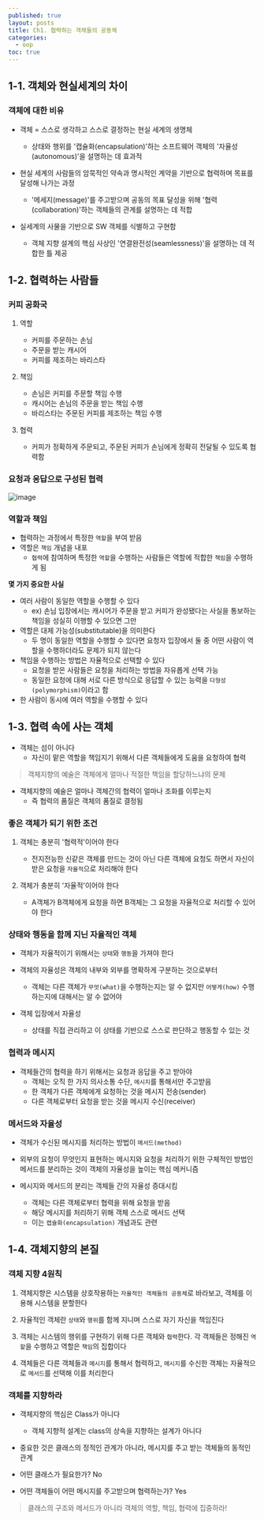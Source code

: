 ```yaml
---
published: true
layout: posts
title: Ch1. 협력하는 객체들의 공동체
categories: 
  - oop
toc: true
---
```


## 1-1. 객체와 현실세계의 차이

### 객체에 대한 비유

- 객체 = 스스로 생각하고 스스로 결정하는 현실 세계의 생명체
    - 상태와 행위를 '캡슐화(encapsulation)'하는 소프트웨어 객체의 '자율성(autonomous)'을 설명하는 데 효과적

- 현실 세계의 사람들의 암묵적인 약속과 명시적인 계약을 기반으로 협력하며 목표를 달성해 나가는 과정
    - '메세지(message)'를 주고받으며 공동의 목표 달성을 위해 '협력(collaboration)'하는 객체들의 관계를 설명하는 데 적합

- 실세계의 사물을 기반으로 SW 객체를 식별하고 구현함
    - 객체 지향 설계의 핵심 사상인 '연결완전성(seamlessness)'을 설명하는 데 적합한 틀 제공


## 1-2. 협력하는 사람들

### 커피 공화국

1. 역할
    - 커피를 주문하는 손님
    - 주문을 받는 캐시어
    - 커피를 제조하는 바리스타

2. 책임
    - 손님은 커피를 주문할 책임 수행
    - 캐시어는 손님의 주문을 받는 책임 수행
    - 바리스타는 주문된 커피를 제조하는 책임 수행

3. 협력
    - 커피가 정확하게 주문되고, 주문된 커피가 손님에게 정확히 전달될 수 있도록 협력함

### 요청과 응답으로 구성된 협력

![image](https://media.geeksforgeeks.org/wp-content/uploads/20200509213119/A-way-of-viewing-world-with-OOPs-concept.png)

### 역할과 책임

- 협력하는 과정에서 특정한 `역할`을 부여 받음
- 역할은 `책임` 개념을 내포
    - `협력`에 참여하며 특정한 `역할`을 수행하는 사람들은 역할에 적합한 `책임`을 수행하게 됨


**몇 가지 중요한 사실**

- 여러 사람이 동일한 역할을 수행할 수 있다
    - ex) 손님 입장에서는 캐시어가 주문을 받고 커피가 완성됐다는 사실을 통보하는 책임을 성실히 이행할 수 있으면 그만
- 역할은 대체 가능성(substitutable)을 의미한다
    - 두 명이 동일한 역할을 수행할 수 있다면 요청자 입장에서 둘 중 어떤 사람이 역할을 수행하더라도 문제가 되지 않는다
- 책임을 수행하는 방법은 자율적으로 선택할 수 있다
    - 요청을 받은 사람들은 요청을 처리하는 방법을 자유롭게 선택 가능
    - 동일한 요청에 대해 서로 다른 방식으로 응답할 수 있는 능력을 `다형성(polymorphism)`이라고 함
- 한 사람이 동시에 여러 역할을 수행할 수 있다


## 1-3. 협력 속에 사는 객체

- 객체는 섬이 아니다
    - 자신이 맡은 역할을 책임지기 위해서 다른 객체들에게 도움을 요청하여 협력


> 객체지향의 예술은 객체에게 얼마나 적절한 책임을 할당하느냐의 문제

- 객체지향의 예술은 얼마나 객체간의 협력이 얼마나 조화를 이루는지
    - 즉 협력의 품질은 객체의 품질로 결정됨

### 좋은 객체가 되기 위한 조건

1. 객체는 충분히 '협력적'이어야 한다
    - 전지전능한 신같은 객체를 만드는 것이 아닌 다른 객체에 요청도 하면서 자신이 받은 요청을 `자율적`으로 처리해야 한다

2. 객체가 충분히 '자율적'이어야 한다
    - A객체가 B객체에게 요청을 하면 B객체는 그 요청을 자율적으로 처리할 수 있어야 한다


### 상태와 행동을 함께 지닌 자율적인 객체

- 객체가 자율적이기 위해서는 `상태`와 `행동`을 가져야 한다

- 객체의 자율성은 객체의 내부와 외부를 명확하게 구분하는 것으로부터
    - 객체는 다른 객체가 `무엇(what)`을 수행하는지는 알 수 없지만 `어떻게(how)` 수행하는지에 대해서는 알 수 없어야

- 객체 입장에서 자율성
    - 상태를 직접 관리하고 이 상태를 기반으로 스스로 판단하고 행동할 수 있는 것

### 협력과 메시지

- 객체들간의 협력을 하기 위해서는 요청과 응답을 주고 받아야
    - 객체는 오직 한 가지 의사소통 수단, `메시지`를 통해서만 주고받음
    - 한 객체가 다른 객체에게 요청하는 것을 메시지 전송(sender)
    - 다른 객체로부터 요청을 받는 것을 메시지 수신(receiver)


### 메서드와 자율성

- 객체가 수신된 메시지를 처리하는 방법이 `메서드(method)`

- 외부의 요청이 무엇인지 표현하는 메시지와 요청을 처리하기 위한 구체적인 방법인 메서드를 분리하는 것이 객체의 자율성을 높이는 핵심 메커니즘

- 메시지와 메서드의 분리는 객체들 간의 자율성 증대시킴
    - 객체는 다른 객체로부터 협력을 위해 요청을 받음
    - 해당 메시지를 처리하기 위해 객체 스스로 메서드 선택
    - 이는 `캡슐화(encapsulation)` 개념과도 관련

## 1-4. 객체지향의 본질

### 객체 지향 4원칙

1. 객체지향은 시스템을 상호작용하는 `자율적인 객체들의 공동체`로 바라보고, 객체를 이용해 시스템을 분할한다

2. 자율적인 객체란 `상태`와 `행위`를 함께 지니며 스스로 자기 자신을 책임진다

3. 객체는 시스템의 행위를 구현하기 위해 다른 객체와 `협력`한다. 각 객체들은 정해진 `역할`을 수행하고 역할은 `책임`의 집합이다

4. 객체들은 다른 객체들과 `메시지`를 통해서 협력하고, `메시지`를 수신한 객체는 자율적으로 `메서드`를 선택해 이를 처리한다


### 객체를 지향하라

- 객체지향의 핵심은 Class가 아니다
    - 객체 지향적 설계는 class의 상속을 지향하는 설계가 아니다
- 중요한 것은 클래스의 정적인 관계가 아니라, 메시지를 주고 받는 객체들의 동적인 관계

- 어떤 클래스가 필요한가? No
- 어떤 객체들이 어떤 메시지를 주고받으며 협력하는가? Yes

>클래스의 구조와 메서드가 아니라 객체의 역할, 책임, 협력에 집중하라!

